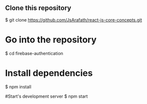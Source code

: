 ## Clone this repository
$ git clone https://github.com/JsArafath/react-js-core-concepts.git

# Go into the repository
$ cd firebase-authentication

# Install dependencies
$ npm install

#Start's development server
$ npm start
